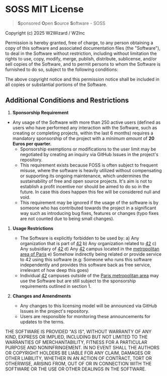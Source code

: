 # SOSS MIT License

> **S**ponsored **O**pen **S**ource **S**oftware - SOSS

Copyright (c) 2025 W2Wizard / W2Inc

Permission is hereby granted, free of charge, to any person obtaining a copy
of this software and associated documentation files (the "Software"), to deal
in the Software without restriction, including without limitation the rights
to use, copy, modify, merge, publish, distribute, sublicense, and/or sell
copies of the Software, and to permit persons to whom the Software is
furnished to do so, subject to the following conditions:

The above copyright notice and this permission notice shall be included in all
copies or substantial portions of the Software.

## Additional Conditions and Restrictions

1. **Sponsorship Requirement**
- Any usage of the Software with more than 250 active users (defined as users who have performed any interaction with the Software, such as creating or completing projects, within the last 6 months) requires a mandatory sponsorship of the project with a *minimum amount* of **20 Euros per quarter.**
    - Sponsorship exemptions or modifications to the user limit may be negotiated by creating an inquiry via GitHub Issues in the project's repository.
    - This requirement exists because FOSS is often subject to frequent misuse, where the software is heavily utilized without compensating or supporting its ongoing maintenance, which undermines the sustainability of free and open source projects. It's aim is not to establish a profit incentive nor should be aimed to do so in the future. In case this does happen this fee will be considered null and void.
    - This requirement may be ignored if the usage of the software is by someone who has contributed towards the project in a significant way such as introducing bug fixes, features or changes (typo fixes are not counted due to being small changes).

1. **Usage Restrictions**
   - The Software is explicitly forbidden to be used by:
     a) Any organization that is part of [42](https://42.fr/en/homepage/)
     b) Any organization related to [42](https://42.fr/en/homepage/)
     c) Any subsidiary of [42](https://42.fr/en/homepage/)
     d) Any [42](https://42.fr/en/homepage/) campus located in the [metropolitan area of Paris](https://en.wikipedia.org/wiki/Paris_metropolitan_area#/media/File:75-Paris-AAV2020.png)
     e) Somehow indirectly being related or provide service to 42 using this software (e.g: Someone who runs this software independently and provides this software back as free service, irrelevant of how deep this goes)
   - Individual [42](https://42.fr/en/homepage) campuses outside of the [Paris metropolitan area](https://en.wikipedia.org/wiki/Paris_metropolitan_area#/media/File:75-Paris-AAV2020.png) may use the Software but are still subject to the sponsorship requirements outlined in section 1.

2. **Changes and Amendments**
   - Any changes to this licensing model will be announced via GitHub Issues in the project's repository.
   - Users are responsible for monitoring these announcements for updates to the terms.

THE SOFTWARE IS PROVIDED "AS IS", WITHOUT WARRANTY OF ANY KIND, EXPRESS OR
IMPLIED, INCLUDING BUT NOT LIMITED TO THE WARRANTIES OF MERCHANTABILITY,
FITNESS FOR A PARTICULAR PURPOSE AND NONINFRINGEMENT. IN NO EVENT SHALL THE
AUTHORS OR COPYRIGHT HOLDERS BE LIABLE FOR ANY CLAIM, DAMAGES OR OTHER
LIABILITY, WHETHER IN AN ACTION OF CONTRACT, TORT OR OTHERWISE, ARISING FROM,
OUT OF OR IN CONNECTION WITH THE SOFTWARE OR THE USE OR OTHER DEALINGS IN THE
SOFTWARE.
